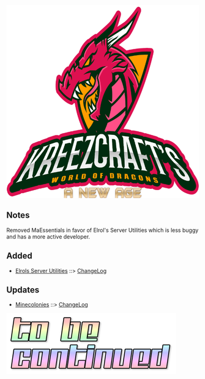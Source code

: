 ![WORLD OF DRAGONS - A NEW AGE LOGO](https://github.com/kreezxil/kreezcraft.com/blob/master/images/wodna.png)

## Notes
Removed MaEssentials in favor of Elrol's Server Utilities which is less buggy and has a more active developer.

## Added
- [Elrols Server Utilities](https://www.curseforge.com/minecraft/mc-mods/elrols-server-utilities) ::> [ChangeLog](https://www.curseforge.com/minecraft/mc-mods/elrols-server-utilities/files/2812637)

## Updates
- [Minecolonies](https://www.curseforge.com/minecraft/mc-mods/minecolonies) ::> [ChangeLog](https://www.curseforge.com/minecraft/mc-mods/minecolonies/files/2816723)

![TO BE CONTINUED](https://github.com/kreezxil/kreezcraft.com/blob/master/images/cooltext339625451852756.png)
